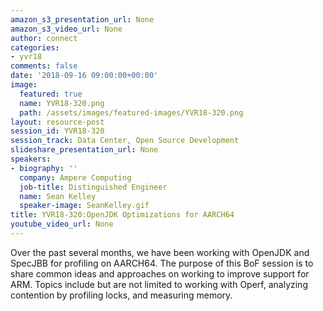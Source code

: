 ```yaml
---
amazon_s3_presentation_url: None
amazon_s3_video_url: None
author: connect
categories:
- yvr18
comments: false
date: '2018-09-16 09:00:00+00:00'
image:
  featured: true
  name: YVR18-320.png
  path: /assets/images/featured-images/YVR18-320.png
layout: resource-post
session_id: YVR18-320
session_track: Data Center, Open Source Development
slideshare_presentation_url: None
speakers:
- biography: ''
  company: Ampere Computing
  job-title: Distinguished Engineer
  name: Sean Kelley
  speaker-image: SeanKelley.gif
title: YVR18-320:OpenJDK Optimizations for AARCH64
youtube_video_url: None
---
```


Over the past several months, we have been working with OpenJDK and SpecJBB for profiling on AARCH64.  The purpose of this BoF session is to share common ideas and approaches on working to improve support for ARM.  Topics include but are not limited to working with Operf, analyzing contention by profiling locks, and measuring memory.